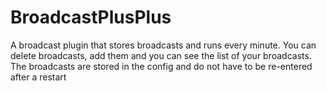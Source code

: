 # BroadcastPlusPlus

A broadcast plugin that stores broadcasts and runs every minute.
You can delete broadcasts, add them and you can see the list of your broadcasts. 
The broadcasts are stored in the config and do not have to be re-entered after a restart
